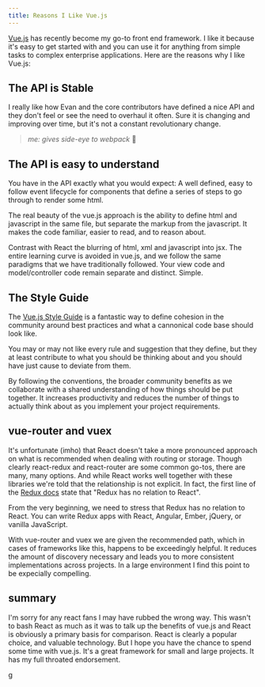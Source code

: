 ```yaml
---
title: Reasons I Like Vue.js
---
```


[Vue.js](https://vuejs.org) has recently become my go-to front end framework. I like it because it's easy to get started with and you can use it for anything from simple tasks to complex enterprise applications. Here are the reasons why I like Vue.js:

## The API is Stable
I really like how Evan and the core contributors have defined a nice API and they don't feel or see the need to overhaul it often. Sure it is changing and improving over time, but it's not a constant revolutionary change.

> <i>me: gives side-eye to webpack</i> 👀

## The API is easy to understand
You have in the API exactly what you would expect: A well defined, easy to follow event lifecycle for components that define a series of steps to go through to render some html.

The real beauty of the vue.js approach is the ability to define html and javascript in the same file, but separate the markup from the javascript. It makes the code familiar, easier to read, and to reason about.

Contrast with React the blurring of html, xml and javascript into jsx. The entire learning curve is avoided in vue.js, and we follow the same paradigms that we have traditionally followed. Your view code and model/controller code remain separate and distinct. Simple.

## The Style Guide
The [Vue.js Style Guide](https://vuejs.org/v2/style-guide/) is a fantastic way to define cohesion in the community around best practices and what a cannonical code base should look like.

You may or may not like every rule and suggestion that they define, but they at least contribute to what you should be thinking about and you should have just cause to deviate from them.

By following the conventions, the broader community benefits as we collaborate with a shared understanding of how things should be put together. It increases productivity and reduces the number of things to actually think about as you implement your project requirements.

## vue-router and vuex
It's unfortunate (imho) that React doesn't take a more pronounced approach on what is recommended when dealing with routing or storage. Though clearly react-redux and react-router are some common go-tos, there are many, many options. And while React works well together with these libraries we're told that the relationship is not explicit. In fact, the first line of the [Redux docs](https://redux.js.org/basics/usage-with-react) state that "Redux has no relation to React".

<div class="message">
  From the very beginning, we need to stress that Redux has no relation to React. You can write Redux apps with React, Angular, Ember, jQuery, or vanilla JavaScript.
</div>

With vue-router and vuex we are given the recommended path, which in cases of frameworks like this, happens to be exceedingly helpful. It reduces the amount of discovery necessary and leads you to more consistent implementations across projects. In a large environment I find this point to be expecially compelling.

## summary
I'm sorry for any react fans I may have rubbed the wrong way. This wasn't to bash React as much as it was to talk up the benefits of vue.js and React is obviously a primary basis for comparison. React is clearly a popular choice, and valuable technology. But I hope you have the chance to spend some time with vue.js. It's a great framework for small and large projects. It has my full throated endorsement.

g
